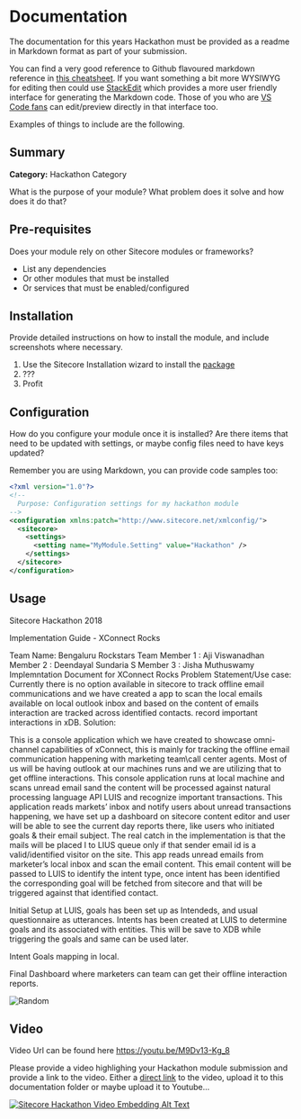 # Documentation

The documentation for this years Hackathon must be provided as a readme in Markdown format as part of your submission. 

You can find a very good reference to Github flavoured markdown reference in [this cheatsheet](https://github.com/adam-p/markdown-here/wiki/Markdown-Cheatsheet). If you want something a bit more WYSIWYG for editing then could use [StackEdit](https://stackedit.io/app) which provides a more user friendly interface for generating the Markdown code. Those of you who are [VS Code fans](https://code.visualstudio.com/docs/languages/markdown#_markdown-preview) can edit/preview directly in that interface too.

Examples of things to include are the following.

## Summary

**Category:** Hackathon Category

What is the purpose of your module? What problem does it solve and how does it do that?

## Pre-requisites

Does your module rely on other Sitecore modules or frameworks?

- List any dependencies
- Or other modules that must be installed
- Or services that must be enabled/configured

## Installation

Provide detailed instructions on how to install the module, and include screenshots where necessary.

1. Use the Sitecore Installation wizard to install the [package](#link-to-package)
2. ???
3. Profit

## Configuration

How do you configure your module once it is installed? Are there items that need to be updated with settings, or maybe config files need to have keys updated?

Remember you are using Markdown, you can provide code samples too:

```xml
<?xml version="1.0"?>
<!--
  Purpose: Configuration settings for my hackathon module
-->
<configuration xmlns:patch="http://www.sitecore.net/xmlconfig/">
  <sitecore>
    <settings>
      <setting name="MyModule.Setting" value="Hackathon" />
    </settings>
  </sitecore>
</configuration>
```

## Usage

Sitecore Hackathon 2018

Implementation Guide - XConnect Rocks 








Team Name: Bengaluru Rockstars Team
Member 1 : Aji Viswanadhan 
Member 2 :  Deendayal Sundaria S
Member 3 : Jisha Muthuswamy
Implemntation Document for XConnect Rocks
Problem Statement/Use case: 
Currently there is no option available in sitecore to track offline email communications and we have created a app to scan the local emails available on local outlook inbox and based on the content of emails interaction are tracked across identified contacts. record important interactions in xDB. 
Solution:
 
This is a console application which we have created to showcase omni-channel capabilities of xConnect, this is mainly for tracking the offline email communication happening with marketing team\call center agents. Most of us will be having outlook at our machines runs and we are utilizing that to get offline interactions. This console application runs at local machine and scans unread email sand the content will be processed against natural processing language API LUIS and recognize important transactions.   This application reads markets’ inbox and notify users about unread transactions happening, we have set up a dashboard on sitecore content editor and user will be able to see the current day reports there, like users who initiated goals & their email subject. The real catch in the implementation is that the mails will be placed I to LIUS queue only if that sender email id is a valid/identified visitor on the site.  This app reads unread emails from marketer’s local inbox and scan the email content. This email content will be passed to LUIS to identify the intent type, once intent has been identified the corresponding goal will be fetched from sitecore and that will be triggered against that identified contact. 
 























Initial Setup at LUIS, goals has been set up as Intendeds, and usual questionnaire as utterances.
Intents has been created at LUIS to determine goals and its associated with entities. This will be save to XDB while triggering the goals and same can be used later.
 
 

 


Intent Goals mapping in local.
  

 
Final Dashboard where marketers can team can get their offline interaction reports.
 


![Random](https://placeimg.com/480/240/any "Random")

## Video
 Video Url can be found here 
https://youtu.be/M9Dv13-Kg_8

Please provide a video highlighing your Hackathon module submission and provide a link to the video. Either a [direct link](https://www.youtube.com/watch?v=EpNhxW4pNKk) to the video, upload it to this documentation folder or maybe upload it to Youtube...

[![Sitecore Hackathon Video Embedding Alt Text](https://img.youtube.com/vi/EpNhxW4pNKk/0.jpg)](https://www.youtube.com/watch?v=EpNhxW4pNKk)
